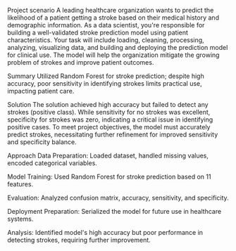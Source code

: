 Project scenario
A leading healthcare organization wants to predict the likelihood of a patient getting a stroke based on their medical history and demographic information. As a data scientist, you're responsible for building a well-validated stroke prediction model using patient characteristics. Your task will include loading, cleaning, processing, analyzing, visualizing data, and building and deploying the prediction model for clinical use. The model will help the organization mitigate the growing problem of strokes and improve patient outcomes.

Summary
Utilized Random Forest for stroke prediction; despite high accuracy, poor sensitivity in identifying strokes limits practical use, impacting patient care.


Solution
The solution achieved high accuracy but failed to detect any strokes (positive class). While sensitivity for no strokes was excellent, specificity for strokes was zero, indicating a critical issue in identifying positive cases. To meet project objectives, the model must accurately predict strokes, necessitating further refinement for improved sensitivity and specificity balance.


Approach
Data Preparation: Loaded dataset, handled missing values, encoded categorical variables.

Model Training: Used Random Forest for stroke prediction based on 11 features.

Evaluation: Analyzed confusion matrix, accuracy, sensitivity, and specificity.

Deployment Preparation: Serialized the model for future use in healthcare systems.

Analysis: Identified model's high accuracy but poor performance in detecting strokes, requiring further improvement.
